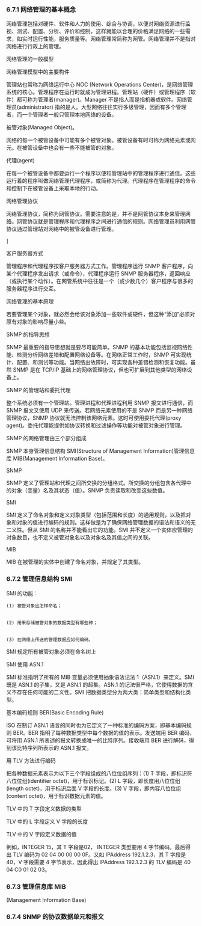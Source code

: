 ### 6.7.1 网络管理的基本概念

网络管理包括对硬件、软件和人力的使用、综合与协调，以便对网络资源进行监视、测试、配置、分析、评价和控制，这样就能以合理的价格满足网络的一些需求，如实时运行性能，服务质量等。网络管理常简称为网管。网络管理并不是指对网络进行行政上的管理。



网络管理的一般模型



网络管理模型中的主要构件

管理站也常称为网络运行中心 NOC \(Network Operations Center\)，是网络管理系统的核心。管理程序在运行时就成为管理进程。管理站（硬件）或管理程序（软件）都可称为管理者\(manager\)。Manager 不是指人而是指机器或软件。网络管理员\(administrator\) 指的是人。大型网络往往实行多级管理，因而有多个管理者，而一个管理者一般只管理本地网络的设备。



被管对象\(Managed Object\)。

网络的每一个被管设备中可能有多个被管对象。被管设备有时可称为网络元素或网元。在被管设备中也会有一些不能被管的对象。



代理\(agent\)

在每一个被管设备中都要运行一个程序以便和管理站中的管理程序进行通信。这些运行着的程序叫做网络管理代理程序，或简称为代理。代理程序在管理程序的命令和控制下在被管设备上采取本地的行动。



网络管理协议

网络管理协议，简称为网管协议。需要注意的是，并不是网管协议本身来管理网络。网管协议就是管理程序和代理程序之间进行通信的规则。网络管理员利用网管协议通过管理站对网络中的被管设备进行管理。

\]

客户服务器方式

管理程序和代理程序按客户服务器方式工作。管理程序运行 SNMP 客户程序，向某个代理程序发出请求（或命令），代理程序运行 SNMP 服务器程序，返回响应（或执行某个动作）。在网管系统中往往是一个（或少数几个）客户程序与很多的服务器程序进行交互。



网络管理的基本原理

若要管理某个对象，就必然会给该对象添加一些软件或硬件，但这种“添加”必须对原有对象的影响尽量小些。



SNMP 的指导思想

SNMP 最重要的指导思想就是要尽可能简单。SNMP 的基本功能包括监视网络性能、检测分析网络差错和配置网络设备等。在网络正常工作时，SNMP 可实现统计、配置、和测试等功能。当网络出故障时，可实现各种差错检测和恢复功能。虽然 SNMP 是在 TCP/IP 基础上的网络管理协议，但也可扩展到其他类型的网络设备上。



SNMP 的管理站和委托代理

整个系统必须有一个管理站。管理进程和代理进程利用 SNMP 报文进行通信，而 SNMP 报文又使用 UDP 来传送。若网络元素使用的不是 SNMP 而是另一种网络管理协议，SNMP 协议就无法控制该网络元素。这时可使用委托代理\(proxy agent\)。委托代理能提供如协议转换和过滤操作等功能对被管对象进行管理。





SNMP 的网络管理由三个部分组成

SNMP 本身管理信息结构 SMI\(Structure of Management Information\)管理信息库 MIB\(Management Information Base\)。



SNMP

SNMP 定义了管理站和代理之间所交换的分组格式。所交换的分组包含各代理中的对象（变量）名及其状态（值）。SNMP 负责读取和改变这些数值。



SMI



SMI 定义了命名对象和定义对象类型（包括范围和长度）的通用规则，以及把对象和对象的值进行编码的规则。这样做是为了确保网络管理数据的语法和语义的无二义性。但从 SMI 的名称并不能看出它的功能。SMI 并不定义一个实体应管理的对象数目，也不定义被管对象名以及对象名及其值之间的关联。



MIB

MIB 在被管理的实体中创建了命名对象，并规定了其类型。



### 6.7.2 管理信息结构 SMI

SMI 的功能：

```
(1) 被管对象应怎样命名；


(2) 用来存储被管对象的数据类型有哪些种；


(3) 在网络上传送的管理数据应如何编码。 
```

SMI 规定所有被管对象必须在命名树上





SMI 使用 ASN.1

SMI 标准指明了所有的 MIB 变量必须使用抽象语法记法 1（ASN.1）来定义。SMI 既是 ASN.1 的子集，又是 ASN.1 的超集。ASN.1 的记法很严格，它使得数据的含义不存在任何可能的二义性。SMI 把数据类型分为两大类：简单类型和结构化类型。



基本编码规则 BER\(Basic Encoding Rule\)

ISO 在制订 ASN.1 语言的同时也为它定义了一种标准的编码方案，即基本编码规则 BER。BER 指明了每种数据类型中每个数据的值的表示。发送端用 BER 编码，可将用 ASN.1 所表述的报文转换成唯一的比特序列。接收端用 BER 进行解码，得到该比特序列所表示的 ASN.1 报文。





用 TLV 方法进行编码

把各种数据元素表示为以下三个字段组成的八位位组序列：\(1\) T 字段，即标识符八位位组\(identifier octet\)，用于标识标记。\(2\) L 字段，即长度用八位位组\(length octet\)，用于标识后面 V 字段的长度。\(3\) V 字段，即内容八位位组\(content octet\)，用于标识数据元素的值。



TLV 中的 T 字段定义数据的类型





TLV 中的 L 字段定义 V 字段的长度



TLV 中的 V 字段定义数据的值



例如，INTEGER 15，其 T 字段是02， INTEGER 类型要用 4 字节编码。最后得出 TLV 编码为 02 04 00 00 00 0F。又如 IPAddress 192.1.2.3，其 T 字段是 40，V 字段需要 4 字节表示，因此得出 IPAddress 192.1.2.3 的 TLV 编码是 40 04 C0 01 02 03。

### 6.7.3 管理信息库 MIB

\(Management Information Base\)

### 6.7.4 SNMP 的协议数据单元和报文



